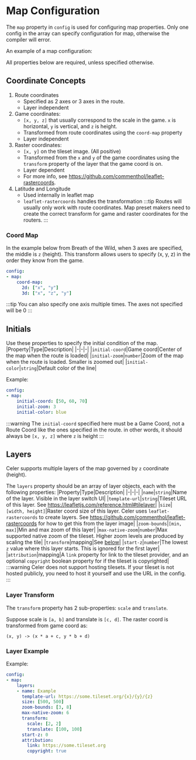 # Map Configuration
The `map` property in `config` is used for configuring map properties.
Only one config in the array can specify configuration for map, otherwise
the compiler will error.

An example of a map configuration: <SourceLink link="presets/botw-map.yaml" />

All properties below are required, unless specified otherwise.

## Coordinate Concepts
1. Route coordinates
    - Specified as 2 axes or 3 axes in the route.
    - Layer independent
2. Game coordinates: 
    - `[x, y, z]` that usually correspond to the scale in the game. `x` is horizontal, `y` is vertical, and `z` is height.
    - Transformed from route coordinates using the `coord-map` property
    - Layer independent
3. Raster coordinates: 
    - `[x, y]` on the tileset image. (All positive)
    - Transformed from the `x` and `y` of the game coordinates using the `transform` property of the layer that the game coord is on.
    - Layer dependent
    - For more info, see https://github.com/commenthol/leaflet-rastercoords.
4. Latitude and Longitude
    - Used internally in leaflet map
    - `leaflet-rastercoords` handles the transformation
:::tip
Routes will usually only work with route coordinates. Map preset makers need to create the correct transform for game and raster coordinates for the routers.
:::

### Coord Map
In the example below from Breath of the Wild, when 3 axes are specified, the middle
is `z` (height). This transform allows users to specify (x, y, z) in the order they
know from the game.
```yaml
config:
- map:
    coord-map:
      2d: ["x", "y"]
      3d: ["x", "z", "y"]
```
:::tip
You can also specify one axis multiple times. The axes not specified will be 0
:::

## Initials
Use these properties to specify the initial condition of the map.
|Property|Type|Description|
|-|-|-|
|`initial-coord`|Game coord|Center of the map when the route is loaded|
|`initial-zoom`|`number`|Zoom of the map when the route is loaded. Smaller is zoomed out|
|`initial-color`|`string`|Default color of the line|

Example:
```yaml
config:
- map:
    initial-coord: [50, 60, 70]
    initial-zoom: 3
    initial-color: blue
```
:::warning
The `initial-coord` specified here must be a Game Coord, not a Route Coord like
the ones specified in the route. in other words, it should always be `[x, y, z]` where `z` is height
:::


## Layers
Celer supports multiple layers of the map governed by `z` coordinate (height).

The `layers` property should be an array of layer objects, each with the following properties:
|Property|Type|Description|
|-|-|-|
|`name`|`string`|Name of the layer. Visible in the layer switch UI|
|`template-url`|`string`|Tileset URL of this layer. See https://leafletjs.com/reference.html#tilelayer|
|`size`|`[width, height]`|Raster coord size of this layer. Celer uses `leaflet-rastercoords` to create layers. See https://github.com/commenthol/leaflet-rastercoords for how to get this from the layer image|
|`zoom-bounds`|`[min, max]`|Min and max zoom of this layer|
|`max-native-zoom`|`number`|Max supported native zoom of the tileset. Higher zoom levels are produced by scaling the tile|
|`transform`|mapping|See [below](#layer-transform)|
|`start-z`|`number`|The lowest `z` value where this layer starts. This is ignored for the first layer|
|`attribution`|mapping|A `link` property for link to the tileset provider, and an optional `copyright` boolean property for if the tileset is copyrighted|
:::warning
Celer does not support hosting tilesets. If your tileset is not hosted publicly, you need to host it yourself and use the URL in the config.
:::

### Layer Transform
The `transform` property has 2 sub-properties: `scale` and `translate`.

Suppose scale is `[a, b]` and translate is `[c, d]`. The raster coord is transformed from game coord as:
```
(x, y) -> (x * a + c, y * b + d)
```

### Layer Example
Example:
```yaml
config:
- map:
    layers:
    - name: Example
      template-url: https://some.tileset.org/{x}/{y}/{z}
      size: [500, 500]
      zoom-bounds: [3, 8]
      max-native-zoom: 6
      transform:
        scale: [2, 2]
        translate: [100, 100]
      start-z: 0
      attribution:
        link: https://some.tileset.org
        copyright: true
```
